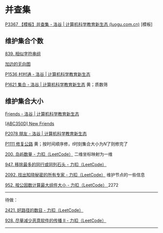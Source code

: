 # 并查集

[P3367 【模板】并查集 - 洛谷 | 计算机科学教育新生态 (luogu.com.cn)](https://www.luogu.com.cn/problem/P3367) [模板]  

## 维护集合个数

[839. 相似字符串组](https://leetcode.cn/problems/similar-string-groups/submissions/568724958/) 

[加边的无向图](https://ac.nowcoder.com/acm/problem/14685) 

[P1536 村村通 - 洛谷 | 计算机科学教育新生态](https://www.luogu.com.cn/problem/P1536) 

[P1621 集合 - 洛谷 | 计算机科学教育新生态](https://www.luogu.com.cn/problem/P1621) 黄；质数筛

## 维护集合大小

[Friends - 洛谷 | 计算机科学教育新生态](https://www.luogu.com.cn/problem/UVA10608) 

 [[ABC350D] New Friends](https://www.luogu.com.cn/problem/AT_abc350_d) 

[P2078 朋友 - 洛谷 | 计算机科学教育新生态](https://www.luogu.com.cn/problem/P2078) 



[P1111 修复公路](https://www.luogu.com.cn/problem/P1111)  黄；按时间顺序修，$t$时刻集合大小为$N$了则修完了

[200. 岛屿数量 - 力扣（LeetCode）](https://leetcode.cn/problems/number-of-islands/description/) 二维坐标映射为一维

[947. 移除最多的同行或同列石头 - 力扣（LeetCode）](https://leetcode.cn/problems/most-stones-removed-with-same-row-or-column/)

[2092. 找出知晓秘密的所有专家 - 力扣（LeetCode）](https://leetcode.cn/problems/find-all-people-with-secret/description/) 维护节点的一些信息

[952. 按公因数计算最大组件大小 - 力扣（LeetCode） ](https://leetcode.cn/problems/largest-component-size-by-common-factor/) 2272

---

 待做：

[2421. 好路径的数目 - 力扣（LeetCode）](https://leetcode.cn/problems/number-of-good-paths/description/)

[928. 尽量减少恶意软件的传播 II - 力扣（LeetCode）](https://leetcode.cn/problems/minimize-malware-spread-ii/description/)

---
